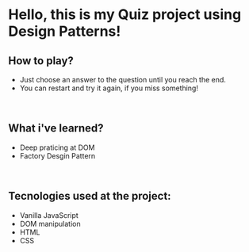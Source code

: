 # Hello, this is my Quiz project using Design Patterns!

## How to play?

* Just choose an answer to the question until you reach the end.
* You can restart and try it again, if you miss something!
<br/>

## What i've learned?

* Deep praticing at DOM
* Factory Desgin Pattern
<br/>

## Tecnologies used at the project:
* Vanilla JavaScript
* DOM manipulation
* HTML
* CSS
